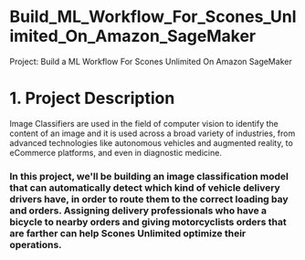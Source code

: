 # Build_ML_Workflow_For_Scones_Unlimited_On_Amazon_SageMaker
Project: Build a ML Workflow For Scones Unlimited On Amazon SageMaker

# 1. Project Description
Image Classifiers are used in the field of computer vision to identify the content of an image and it is used across a broad variety of industries, from advanced technologies like autonomous vehicles and augmented reality, to eCommerce platforms, and even in diagnostic medicine.

### In this project, we'll be building an image classification model that can automatically detect which kind of vehicle delivery drivers have, in order to route them to the correct loading bay and orders. Assigning delivery professionals who have a bicycle to nearby orders and giving motorcyclists orders that are farther can help Scones Unlimited optimize their operations.
